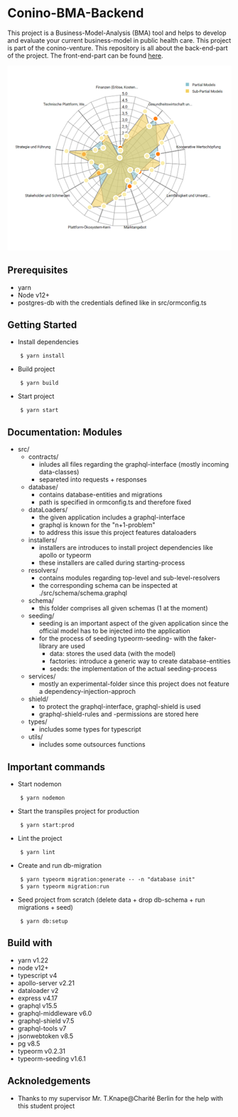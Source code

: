 # Conino-BMA-Backend

This project is a Business-Model-Analysis (BMA) tool and helps to develop and evaluate your current business-model in public health care. This project is part of the conino-venture. This repository is all about the back-end-part of the project. The front-end-part can be found [here](https://github.com/FlorianTh2/Conino-BMA).

![alt text](.github/images/maturity-model-edit-2.PNG)

## Prerequisites
- yarn
- Node v12+
- postgres-db with the credentials defined like in src/ormconfig.ts

## Getting Started

- Install dependencies
```
    $ yarn install
```
- Build project
```
    $ yarn build
```

- Start project
```
    $ yarn start
```

## Documentation: Modules
- src/
    - contracts/
        - inludes all files regarding the graphql-interface (mostly incoming data-classes)
        - separeted into requests + responses
    - database/
        - contains database-entities and migrations
        - path is specified in ormconfig.ts and therefore fixed
    - dataLoaders/
        - the given application includes a graphql-interface
        - graphql is known for the "n+1-problem"
        - to address this issue this project features dataloaders
    - installers/
        - installers are introduces to install project dependencies like apollo or typeorm
        - these installers are called during starting-process
    - resolvers/
        - contains modules regarding top-level and sub-level-resolvers
        - the corresponding schema can be inspected at ./src/schema/schema.graphql
    - schema/
        - this folder comprises all given schemas (1 at the moment)
    - seeding/
        - seeding is an important aspect of the given application since the official model has to be injected into the application
        - for the process of seeding typeorm-seeding- with the faker-library are used
            - data: stores the used data (with the model)
            - factories: introduce a generic way to create database-entities
            - seeds: the implementation of the actual seeding-process
    - services/
        - mostly an experimental-folder since this project does not feature a dependency-injection-approch
    - shield/
        - to protect the graphql-interface, graphql-shield is used
        - graphql-shield-rules and -permissions are stored here
    - types/
        - includes some types for typescript
    - utils/
        - includes some outsources functions


## Important commands

- Start nodemon
```
    $ yarn nodemon
```

- Start the transpiles project for production
```
    $ yarn start:prod
```

- Lint the project
```
    $ yarn lint
```

- Create and run db-migration
```
    $ yarn typeorm migration:generate -- -n "database init"
    $ yarn typeorm migration:run
```

- Seed project from scratch (delete data + drop db-schema + run migrations + seed)
```
    $ yarn db:setup
```

## Build with
- yarn v1.22
- node v12+
- typescript v4
- apollo-server v2.21
- dataloader v2
- express v4.17
- graphql v15.5
- graphql-middleware v6.0
- graphql-shield v7.5
- graphql-tools v7
- jsonwebtoken v8.5
- pg v8.5
- typeorm v0.2.31
- typeorm-seeding v1.6.1

## Acknoledgements
- Thanks to my supervisor Mr. T.Knape@Charité Berlin for the help with this student project
